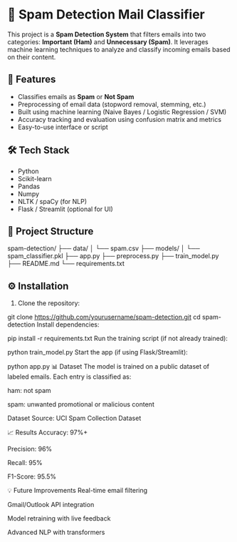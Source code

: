 # 📧 Spam Detection Mail Classifier

This project is a **Spam Detection System** that filters emails into two categories: **Important (Ham)** and **Unnecessary (Spam)**. It leverages machine learning techniques to analyze and classify incoming emails based on their content.

## 🚀 Features

- Classifies emails as **Spam** or **Not Spam**
- Preprocessing of email data (stopword removal, stemming, etc.)
- Built using machine learning (Naive Bayes / Logistic Regression / SVM)
- Accuracy tracking and evaluation using confusion matrix and metrics
- Easy-to-use interface or script

## 🛠️ Tech Stack

- Python
- Scikit-learn
- Pandas
- Numpy
- NLTK / spaCy (for NLP)
- Flask / Streamlit (optional for UI)

## 📂 Project Structure

spam-detection/
├── data/
│ └── spam.csv
├── models/
│ └── spam_classifier.pkl
├── app.py
├── preprocess.py
├── train_model.py
├── README.md
└── requirements.txt

## ⚙️ Installation

1. Clone the repository:


git clone https://github.com/yourusername/spam-detection.git
cd spam-detection
Install dependencies:

pip install -r requirements.txt
Run the training script (if not already trained):


python train_model.py
Start the app (if using Flask/Streamlit):


python app.py
📊 Dataset
The model is trained on a public dataset of labeled emails. Each entry is classified as:

ham: not spam

spam: unwanted promotional or malicious content

Dataset Source: UCI Spam Collection Dataset

📈 Results
Accuracy: 97%+

Precision: 96%

Recall: 95%

F1-Score: 95.5%

💡 Future Improvements
Real-time email filtering

Gmail/Outlook API integration

Model retraining with live feedback

Advanced NLP with transformers
